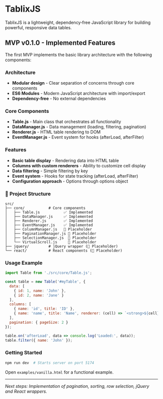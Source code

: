 # TablixJS
TablixJS is a lightweight, dependency‑free JavaScript library for building powerful, responsive data tables.

## MVP v0.1.0 - Implemented Features

The first MVP implements the basic library architecture with the following components:

### **Architecture**
- **Modular design** - Clear separation of concerns through core components
- **ES6 Modules** - Modern JavaScript architecture with import/export
- **Dependency-free** - No external dependencies

### **Core Components**
- **Table.js** - Main class that orchestrates all functionality
- **DataManager.js** - Data management (loading, filtering, pagination)
- **Renderer.js** - HTML table rendering to DOM
- **EventManager.js** - Event system for hooks (afterLoad, afterFilter)

### **Features**
- **Basic table display** - Rendering data into HTML table
- **Columns with custom renderers** - Ability to customize cell display
- **Data filtering** - Simple filtering by key
- **Event system** - Hooks for state tracking (afterLoad, afterFilter)
- **Configuration approach** - Options through options object

### 📁 **Project Structure**
```
src/
├── core/           # Core components
│   ├── Table.js           ✅ Implemented
│   ├── DataManager.js     ✅ Implemented  
│   ├── Renderer.js        ✅ Implemented
│   ├── EventManager.js    ✅ Implemented
│   ├── ColumnManager.js   📝 Placeholder
│   ├── PaginationManager.js 📝 Placeholder
│   ├── SelectionManager.js  📝 Placeholder
│   └── VirtualScroll.js     📝 Placeholder
├── jquery/         # jQuery wrapper (📝 Placeholder)
└── react/          # React components (📝 Placeholder)
```

### **Usage Example**
```javascript
import Table from './src/core/Table.js';

const table = new Table('#myTable', {
  data: [
    { id: 1, name: 'John' },
    { id: 2, name: 'Jane' }
  ],
  columns: [
    { name: 'id', title: 'ID' },
    { name: 'name', title: 'Name', renderer: (cell) => `<strong>${cell}</strong>` }
  ],
  pagination: { pageSize: 2 }
});

table.on('afterLoad', data => console.log('Loaded:', data));
table.filter({ name: 'John' });
```

### **Getting Started**
```bash
npm run dev  # Starts server on port 5174
```

Open `examples/vanilla.html` for a functional example.

---

*Next steps: Implementation of pagination, sorting, row selection, jQuery and React wrappers.*
